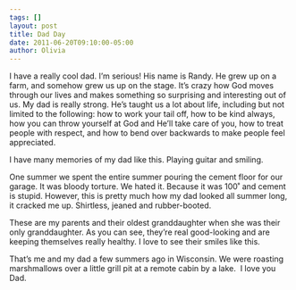 ```yaml
---
tags: []
layout: post
title: Dad Day
date: 2011-06-20T09:10:00-05:00
author: Olivia
---
```


I have a really cool dad. I’m serious! His name is Randy. He grew up on a farm, and somehow grew us up on the stage. It’s crazy how God moves through our lives and makes something so surprising and interesting out of us. My dad is really strong. He’s taught us a lot about life, including but not limited to the following: how to work your tail off, how to be kind always, how you can throw yourself at God and He’ll take care of you, how to treat people with respect, and how to bend over backwards to make people feel appreciated.

I have many memories of my dad like this. Playing guitar and smiling.

One summer we spent the entire summer pouring the cement floor for our garage. It was bloody torture. We hated it. Because it was 100˚ and cement is stupid. However, this is pretty much how my dad looked all summer long, it cracked me up. Shirtless, jeaned and rubber-booted.

These are my parents and their oldest granddaughter when she was their only granddaughter. As you can see, they’re real good-looking and are keeping themselves really healthy. I love to see their smiles like this.

That’s me and my dad a few summers ago in Wisconsin. We were roasting marshmallows over a little grill pit at a remote cabin by a lake. 
I love you Dad.

